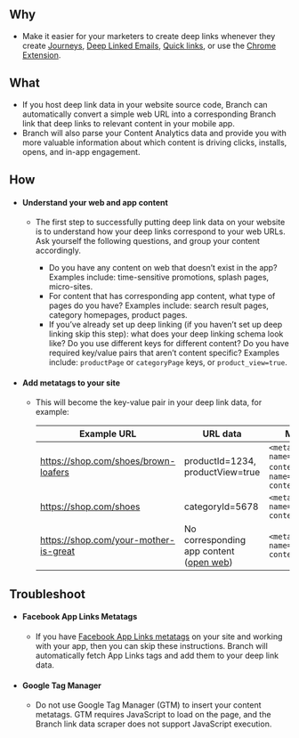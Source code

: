 ## Why

- Make it easier for your marketers to create deep links whenever they create [Journeys](/pages/web/journeys/), [Deep Linked Emails](/pages/emails/appboy/), [Quick links](/pages/dashboard/analytics/#quick-links), or use the [Chrome Extension](https://chrome.google.com/webstore/detail/branch-link-creator/pekdpppibljpmpbcjelehhnldnfbglgf).

## What

- If you host deep link data in your website source code, Branch can automatically convert a simple web URL into a corresponding Branch link that deep links to relevant content in your mobile app.
- Branch will also parse your Content Analytics data and provide you with more valuable information about which content is driving clicks, installs, opens, and in-app engagement.

## How

- #### Understand your web and app content

    - The first step to successfully putting deep link data on your website is to understand how your deep links correspond to your web URLs. Ask yourself the following questions, and group your content accordingly.

        - Do you have any content on web that doesn’t exist in the app? Examples include: time-sensitive promotions, splash pages, micro-sites.
        - For content that has corresponding app content, what type of pages do you have? Examples include: search result pages, category homepages, product pages.
        - If you’ve already set up deep linking (if you haven’t set up deep linking skip this step): what does your deep linking schema look like? Do you use different keys for different content? Do you have required key/value pairs that aren’t content specific? Examples include: `productPage` or `categoryPage` keys, or `product_view=true`.  

- #### Add metatags to your site

    - This will become the key-value pair in your deep link data, for example:
          
        | Example URL | URL data | Metatags to add to your site
        | --- | --- | --- 
        | https://shop.com/shoes/brown-loafers | productId=1234, productView=true | `<meta name="branch:deeplink:productId" content="1234" />`, `<meta name="branch:deeplink:productView" content="true" />`
        | https://shop.com/shoes | categoryId=5678 | `<meta name="branch:deeplink:categoryId" content="5678" />`
        |https://shop.com/your-mother-is-great | No corresponding app content ([open web](/pages/links/integrate/#open-web-instead-of-app)) | `<meta name="branch:deeplink:$web_only" content="true" />`

## Troubleshoot

- #### Facebook App Links Metatags
    - If you have [Facebook App Links metatags](https://developers.facebook.com/docs/applinks) on your site and working with your app, then you can skip these instructions. Branch will automatically fetch App Links tags and add them to your deep link data.

- #### Google Tag Manager
    - Do not use Google Tag Manager (GTM) to insert your content metatags. GTM requires JavaScript to load on the page, and the Branch link data scraper does not support JavaScript execution.
